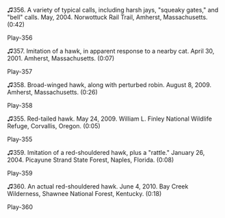 ♫356. A variety of typical calls, including harsh jays, "squeaky gates,"
and "bell" calls. May, 2004. Norwottuck Rail Trail, Amherst,
Massachusetts. (0:42)

Play-356

♫357. Imitation of a hawk, in apparent response to a nearby cat. April
30, 2001. Amherst, Massachusetts. (0:07)

Play-357

♫358. Broad-winged hawk, along with perturbed robin. August 8, 2009. Amherst, Massachusetts. (0:26)

Play-358

♫355. Red-tailed hawk. May 24, 2009. William L. Finley National Wildlife Refuge, Corvallis, Oregon. (0:05)

Play-355

♫359. Imitation of a red-shouldered hawk, plus a "rattle." January 26,
2004. Picayune Strand State Forest, Naples, Florida. (0:08)

Play-359

♫360. An actual red-shouldered hawk. June 4, 2010. Bay Creek Wilderness, Shawnee National Forest, Kentucky. (0:18)

Play-360
